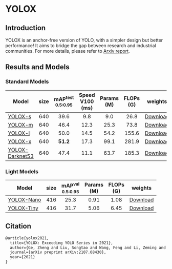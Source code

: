 # YOLOX
## Introduction

YOLOX is an anchor-free version of YOLO, with a simpler design but better performance! It aims to bridge the gap between research and industrial communities.
For more details, please refer to [Arxiv report](https://arxiv.org/abs/2107.08430).

## Results and Models

### Standard Models

|Model |size |mAP<sup>test<br>0.5:0.95 | Speed V100<br>(ms) | Params<br>(M) |FLOPs<br>(G)| weights |
| ------        |:---: | :---:       |:---:     |:---:  | :---: | :----: |
|[YOLOX-s](./exps/yolox_s.py)    |640  |39.6      |9.8     |9.0 | 26.8 | [Download](https://megvii-my.sharepoint.cn/:u:/g/personal/gezheng_megvii_com/EW62gmO2vnNNs5npxjzunVwB9p307qqygaCkXdTO88BLUg?e=NMTQYw) |
|[YOLOX-m](./exps/yolox_m.py)    |640  |46.4      |12.3     |25.3 |73.8| [Download](https://megvii-my.sharepoint.cn/:u:/g/personal/gezheng_megvii_com/ERMTP7VFqrVBrXKMU7Vl4TcBQs0SUeCT7kvc-JdIbej4tQ?e=1MDo9y) |
|[YOLOX-l](./exps/yolox_l.py)    |640  |50.0  |14.5 |54.2| 155.6 | [Download](https://megvii-my.sharepoint.cn/:u:/g/personal/gezheng_megvii_com/EWA8w_IEOzBKvuueBqfaZh0BeoG5sVzR-XYbOJO4YlOkRw?e=wHWOBE) |
|[YOLOX-x](./exps/yolox_x.py)   |640  |**51.2**      | 17.3 |99.1 |281.9 | [Download](https://megvii-my.sharepoint.cn/:u:/g/personal/gezheng_megvii_com/EdgVPHBziOVBtGAXHfeHI5kBza0q9yyueMGdT0wXZfI1rQ?e=tABO5u) |
|[YOLOX-Darknet53](./exps/yolov3.py)   |640  | 47.4      | 11.1 |63.7 | 185.3 | [Download](https://megvii-my.sharepoint.cn/:u:/g/personal/gezheng_megvii_com/EZ-MV1r_fMFPkPrNjvbJEMoBLOLAnXH-XKEB77w8LhXL6Q?e=mf6wOc) |

### Light Models

|Model |size |mAP<sup>val<br>0.5:0.95 | Params<br>(M) |FLOPs<br>(G)| weights |
| ------        |:---:  |  :---:       |:---:     |:---:  | :---: |
|[YOLOX-Nano](./exps/nano.py) |416  |25.3  | 0.91 |1.08 | [Download](https://megvii-my.sharepoint.cn/:u:/g/personal/gezheng_megvii_com/EdcREey-krhLtdtSnxolxiUBjWMy6EFdiaO9bdOwZ5ygCQ?e=yQpdds) |
|[YOLOX-Tiny](./exps/yolox_tiny.py) |416  |31.7 | 5.06 |6.45 | [Download](https://megvii-my.sharepoint.cn/:u:/g/personal/gezheng_megvii_com/EYtjNFPqvZBBrQ-VowLcSr4B6Z5TdTflUsr_gO2CwhC3bQ?e=SBTwXj) |

## Citation

```latex
@article{yolox2021,
  title={YOLOX: Exceeding YOLO Series in 2021},
  author={Ge, Zheng and Liu, Songtao and Wang, Feng and Li, Zeming and Sun, Jian},
  journal={arXiv preprint arXiv:2107.08430},
  year={2021}
}
```
